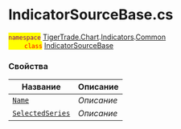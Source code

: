 
# IndicatorSourceBase.cs
<mark style="color:purple;">`namespace`</mark> [TigerTrade.Chart](../../../../TigerTrade.Chart.md).[Indicators](../../../../TigerTrade.Chart/Indicators.md).[Common](../../../../TigerTrade.Chart/Indicators/Common.md)  
<mark style="color:red;">&nbsp;&nbsp;&nbsp;&nbsp;&nbsp;&nbsp;&nbsp;&nbsp;`class`</mark> [IndicatorSourceBase](../IndicatorSourceBase.cs.md)

### Свойства
| Название | Описание |
| --- | --- |
| [`Name`](./Свойства/Name.md) | *Описание* |
| [`SelectedSeries`](./Свойства/SelectedSeries.md) | *Описание* |
